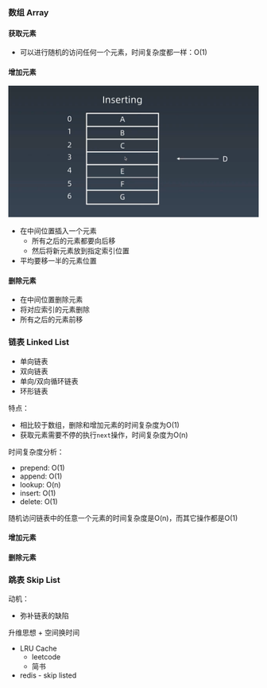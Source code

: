 ### 数组 Array
#### 获取元素
* 可以进行随机的访问任何一个元素，时间复杂度都一样：O(1)

#### 增加元素
![](https://raw.githubusercontent.com/wangkaiwd/drawing-bed/master/20201108171453.png)
* 在中间位置插入一个元素
  * 所有之后的元素都要向后移
  * 然后将新元素放到指定索引位置
* 平均要移一半的元素位置

#### 删除元素
* 在中间位置删除元素
* 将对应索引的元素删除
* 所有之后的元素前移

### 链表 Linked List
* 单向链表
* 双向链表
* 单向/双向循环链表
* 环形链表

特点：
* 相比较于数组，删除和增加元素的时间复杂度为O(1)
* 获取元素需要不停的执行`next`操作，时间复杂度为O(n)

时间复杂度分析：
* prepend: O(1)
* append: O(1)
* lookup: O(n)
* insert: O(1)
* delete: O(1)

随机访问链表中的任意一个元素的时间复杂度是O(n)，而其它操作都是O(1)


#### 增加元素

#### 删除元素

### 跳表 Skip List
动机：
* 弥补链表的缺陷

升维思想 + 空间换时间

* LRU Cache
  * leetcode
  * 简书
* redis - skip listed
